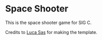 # Space Shooter

This is the space shooter game for SIG C.

Credits to [Luca Sas](https://github.com/SasLuca) for making the template.
